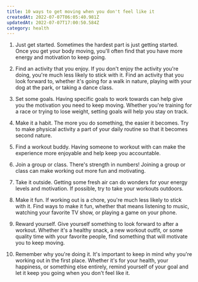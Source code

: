 ```yaml
---
title: 10 ways to get moving when you don't feel like it
createdAt: 2022-07-07T06:05:40.981Z
updatedAt: 2022-07-07T17:00:50.584Z
category: health
---
```


1. Just get started. Sometimes the hardest part is just getting started. Once you get your body moving, you'll often find that you have more energy and motivation to keep going.

2. Find an activity that you enjoy. If you don't enjoy the activity you're doing, you're much less likely to stick with it. Find an activity that you look forward to, whether it's going for a walk in nature, playing with your dog at the park, or taking a dance class.

3. Set some goals. Having specific goals to work towards can help give you the motivation you need to keep moving. Whether you're training for a race or trying to lose weight, setting goals will help you stay on track.

4. Make it a habit. The more you do something, the easier it becomes. Try to make physical activity a part of your daily routine so that it becomes second nature.

5. Find a workout buddy. Having someone to workout with can make the experience more enjoyable and help keep you accountable.

6. Join a group or class. There's strength in numbers! Joining a group or class can make working out more fun and motivating.

7. Take it outside. Getting some fresh air can do wonders for your energy levels and motivation. If possible, try to take your workouts outdoors.

8. Make it fun. If working out is a chore, you're much less likely to stick with it. Find ways to make it fun, whether that means listening to music, watching your favorite TV show, or playing a game on your phone.

9. Reward yourself. Give yourself something to look forward to after a workout. Whether it's a healthy snack, a new workout outfit, or some quality time with your favorite people, find something that will motivate you to keep moving.

10. Remember why you're doing it. It's important to keep in mind why you're working out in the first place. Whether it's for your health, your happiness, or something else entirely, remind yourself of your goal and let it keep you going when you don't feel like it.
